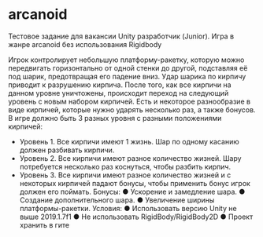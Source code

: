 # arcanoid
Тестовое задание для вакансии Unity разработчик (Junior). Игра в жанре arcanoid без использования Rigidbody

Игрок контролирует небольшую платформу-ракетку, которую можно
передвигать горизонтально от одной стенки до другой, подставляя её под шарик,
предотвращая его падение вниз. Удар шарика по кирпичу приводит к разрушению
кирпича. После того, как все кирпичи на данном уровне уничтожены, происходит
переход на следующий уровень с новым набором кирпичей. Есть и некоторое
разнообразие в виде кирпичей, которые нужно ударять несколько раз, а также
бонусов.
В игре должно быть 3 разных уровня с разными положениями кирпичей:
- Уровень 1. Все кирпичи имеют 1 жизнь. Шар по одному касанию должен
разбивать кирпичи.
- Уровень 2. Все кирпичи имеют разное количество жизней. Шару потребуется
несколько раз коснуться, чтобы разбить кирпич.
- Уровень 3. Все кирпичи имеют разное количество жизней и с некоторых
кирпичей падают бонусы, чтобы применить бонус игрок должен его поймать.
Бонусы:
● Ускорение и замедление шара.
● Создание дополнительного шара.
● Увеличение ширины платформы-ракетки.
Условия:
● Использовать версию Unity не выше 2019.1.7f1
● Не использовать RigidBody/RigidBody2D
● Проект хранить в гите
